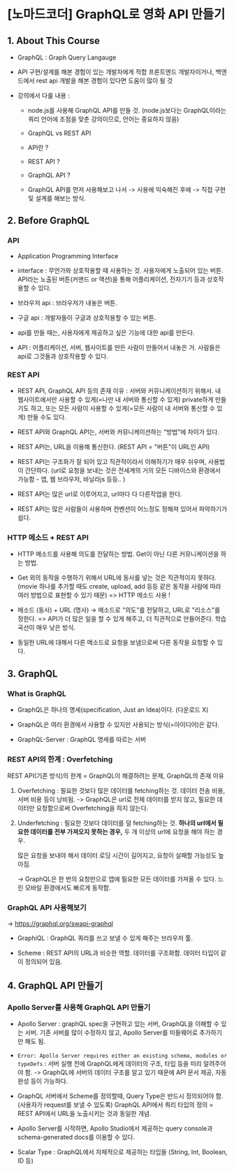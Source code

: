# [노마드코더] GraphQL로 영화 API 만들기

## 1. About This Course

- GraphQL : Graph Query Langauge

- API 구현/설계를 해본 경험이 있는 개발자에게 적합
  프론트엔드 개발자이거나, 백엔드에서 rest api 개발을 해본 경험이 있다면 도움이 많이 될 것

- 강의에서 다룰 내용 :

  - node.js를 사용해 GraphQL API를 만들 것.
    (node.js보다는 GraphQL이라는 쿼리 언어에 초점을 맞춘 강의이므로, 언어는 중요하지 않음)

  - GraphQL vs REST API
  - API란 ?
  - REST API ?
  - GraphQL API ?

  - GraphQL API를 먼저 사용해보고 나서 -> 사용에 익숙해진 후에 -> 직접 구현 및 설계를 해보는 방식.

## 2. Before GraphQL

### API

- Application Programming Interface

- interface : 무언가와 상호작용할 때 사용하는 것.
  사용자에게 노출되어 있는 버튼.
  API라는 노출된 버튼(커맨드 or 액션)을 통해 어플리케이션, 전자기기 등과 상호작용할 수 있다.

- 브라우저 api : 브라우저가 내놓은 버튼.
- 구글 api : 개발자들이 구글과 상호작용할 수 있는 버튼.

- api를 만들 때는, 사용자에게 제공하고 싶은 기능에 대한 api를 만든다.

- API : 어플리케이션, 서버, 웹사이트를 만든 사람이 만들어서 내놓은 거. 사람들은 api로 그것들과 상호작용할 수 있다.

### REST API

- REST API, GraphQL API 등의 존재 이유 : 서버와 커뮤니케이션하기 위해서.
  내 웹사이트에서만 사용할 수 있게(=나만 내 서버와 통신할 수 있게) private하게 만들기도 하고,
  또는 모든 사람이 사용할 수 있게(=모든 사람이 내 서버와 통신할 수 있게) 만들 수도 있다.

- REST API와 GraphQL API는,
  서버와 커뮤니케이션하는 “방법”에 차이가 있다.

- REST API는, URL을 이용해 통신한다. (REST API = "버튼"이 URL인 API)

- REST API는 구조화가 잘 되어 있고 직관적이라서 이해하기가 매우 쉬우며,
  사용법이 간단하다. (url로 요청을 보내는 것은 전세계의 거의 모든 디바이스와 환경에서 가능함 - 앱, 웹 브라우저, 바닐라js 등등.. )

- REST API는 많은 url로 이루어지고, url마다 다 다른작업을 한다.

- REST API는 많은 사람들이 사용하며 컨벤션이 어느정도 정해져 있어서 파악하기가 쉽다.

### HTTP 메소드 + REST API

- HTTP 메소드를 사용해 의도를 전달하는 방법.
  Get이 아닌 다른 커뮤니케이션을 하는 방법.

- Get 외의 동작을 수행하기 위해서
  URL에 동사를 넣는 것은 직관적이지 못하다.
  (movie 하나를 추가할 때도 create, upload, add 등등
  같은 동작을 사람에 따라 여러 방법으로 표현할 수 있기 때문)
  => HTTP 메소드 사용 !

- 메소드 (동사) + URL (명사) ->
  메소드로 "의도"를 전달하고, URL로 "리소스"를 정한다.
  => API가 더 많은 일을 할 수 있게 해주고, 더 직관적으로 만들어준다.
  학습 곡선이 매우 낮은 방식.

- 동일한 URL에 대해서 다른 메소드로 요청을 보냄으로써 다른 동작을 요청할 수 있다.

## 3. GraphQL

### What is GraphQL

- GraphQL은 하나의 명세(specification, Just an Idea)이다. (다운로드 X)

- GraphQL은 여러 환경에서 사용할 수 있지만 사용되는 방식(=아이디어)은 같다.

- GraphQL-Server : GraphQL 명세를 따르는 서버

### REST API의 한계 : Overfetching

REST API(기존 방식)의 한계
= GraphQL이 해결하려는 문제, GraphQL의 존재 이유

1. Overfetching :
   필요한 것보다 많은 데이터를 fetching하는 것.
   데이터 전송 비용, 서버 비용 등이 낭비됨.
   -> GraphQL은 url로 전체 데이터를 받지 않고, 필요한 데이터만 요청함으로써 Overfetching을 하지 않는다.

2. Underfetching :
   필요한 것보다 데이터를 덜 fetching하는 것.
   **하나의 url에서 필요한 데이터를 전부 가져오지 못하는 경우,**
   두 개 이상의 url에 요청을 해야 하는 경우.

   많은 요청을 보내야 해서 데이터 로딩 시간이 길어지고, 요청이 실패할 가능성도 높아짐.

   -> GraphQL은 한 번의 요청만으로 앱에 필요한 모든 데이터를 가져올 수 있다.
   느린 모바일 환경에서도 빠르게 동작함.

### GraphQL API 사용해보기

-> https://graphql.org/swapi-graphql

- GraphiQL : GraphQL 쿼리를 쓰고 보낼 수 있게 해주는 브라우저 툴.

- Scheme : REST API의 URL과 비슷한 역할. 데이터를 구조화함.
  데이터 타입이 같이 정의되어 있음.

## 4. GraphQL API 만들기

### Apollo Server를 사용해 GraphQL API 만들기

- Apollo Server : graphQL spec을 구현하고 있는 서버, GraphQL을 이해할 수 있는 서버.
  기존 서버를 많이 수정하지 않고, Apollo Server를 미들웨어로 추가하기만 해도 됨.

- `Error: Apollo Server requires either an existing schema, modules or typeDefs`
  : 서버 실행 전에 GraphQL에게 데이터의 구조, 타입 등을 미리 알려주어야 함.
  -> GraphQL에 서버의 데이터 구조를 알고 있기 때문에 API 문서 제공, 자동완성 등이 가능하다.

- GraphQL 서버에서 Scheme를 정의할때, Query Type은 반드시 정의되어야 함. (사용자가 request를 보낼 수 있도록)
  GraphQL API에서 쿼리 타입의 정의 = REST API에서 URL을 노출시키는 것과 동일한 개념.

- Apollo Server를 시작하면,
  Apollo Studio에서 제공하는 query console과 schema-generated docs를 이용할 수 있다.

- Scalar Type : GraphQL에서 자체적으로 제공하는 타입들 (String, Int, Boolean, ID 등)

